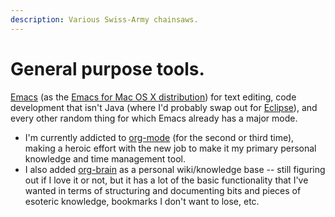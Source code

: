 ```yaml
---
description: Various Swiss-Army chainsaws.
---
```


# General purpose tools.

[Emacs](https://www.gnu.org/software/emacs/) \(as the [Emacs for Mac OS X distribution](https://emacsformacosx.com/)\) for text editing, code development that isn't Java \(where I'd probably swap out for [Eclipse](http://www.eclipse.org/)\), and every other random thing for which Emacs already has a major mode.

* I'm currently addicted to [org-mode](https://orgmode.org/) \(for the second or third time\), making a heroic effort with the new job to make it my primary personal knowledge and time management tool. 
* I also added [org-brain](https://github.com/Kungsgeten/org-brain) as a personal wiki/knowledge base -- still figuring out if I love it or not, but it has a lot of the basic functionality that I've wanted in terms of structuring and documenting bits and pieces of esoteric knowledge, bookmarks I don't want to lose, etc.

## 





